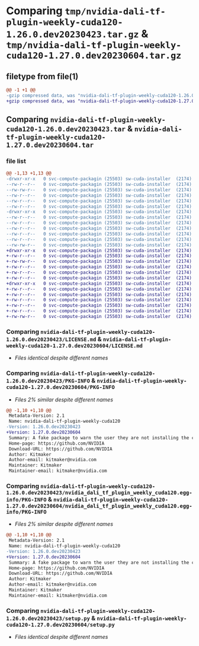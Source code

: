 # Comparing `tmp/nvidia-dali-tf-plugin-weekly-cuda120-1.26.0.dev20230423.tar.gz` & `tmp/nvidia-dali-tf-plugin-weekly-cuda120-1.27.0.dev20230604.tar.gz`

## filetype from file(1)

```diff
@@ -1 +1 @@
-gzip compressed data, was "nvidia-dali-tf-plugin-weekly-cuda120-1.26.0.dev20230423.tar", last modified: Mon May 22 21:40:50 2023, max compression
+gzip compressed data, was "nvidia-dali-tf-plugin-weekly-cuda120-1.27.0.dev20230604.tar", last modified: Mon Jun  5 07:23:31 2023, max compression
```

## Comparing `nvidia-dali-tf-plugin-weekly-cuda120-1.26.0.dev20230423.tar` & `nvidia-dali-tf-plugin-weekly-cuda120-1.27.0.dev20230604.tar`

### file list

```diff
@@ -1,13 +1,13 @@
-drwxr-xr-x   0 svc-compute-packagin (25503) sw-cuda-installer  (2174)        0 2023-05-22 21:40:50.385065 nvidia-dali-tf-plugin-weekly-cuda120-1.26.0.dev20230423/
--rw-r--r--   0 svc-compute-packagin (25503) sw-cuda-installer  (2174)      468 2023-05-22 21:40:50.000000 nvidia-dali-tf-plugin-weekly-cuda120-1.26.0.dev20230423/ERROR.txt
--rw-rw-r--   0 svc-compute-packagin (25503) sw-cuda-installer  (2174)    11336 2023-05-22 21:11:30.000000 nvidia-dali-tf-plugin-weekly-cuda120-1.26.0.dev20230423/LICENSE.md
--rw-r--r--   0 svc-compute-packagin (25503) sw-cuda-installer  (2174)       36 2023-05-22 21:40:50.000000 nvidia-dali-tf-plugin-weekly-cuda120-1.26.0.dev20230423/PACKAGE_NAME
--rw-r--r--   0 svc-compute-packagin (25503) sw-cuda-installer  (2174)     1704 2023-05-22 21:40:50.384065 nvidia-dali-tf-plugin-weekly-cuda120-1.26.0.dev20230423/PKG-INFO
--rw-r--r--   0 svc-compute-packagin (25503) sw-cuda-installer  (2174)      313 2023-05-22 21:40:50.000000 nvidia-dali-tf-plugin-weekly-cuda120-1.26.0.dev20230423/README.rst
-drwxr-xr-x   0 svc-compute-packagin (25503) sw-cuda-installer  (2174)        0 2023-05-22 21:40:50.384065 nvidia-dali-tf-plugin-weekly-cuda120-1.26.0.dev20230423/nvidia_dali_tf_plugin_weekly_cuda120.egg-info/
--rw-r--r--   0 svc-compute-packagin (25503) sw-cuda-installer  (2174)     1704 2023-05-22 21:40:50.000000 nvidia-dali-tf-plugin-weekly-cuda120-1.26.0.dev20230423/nvidia_dali_tf_plugin_weekly_cuda120.egg-info/PKG-INFO
--rw-r--r--   0 svc-compute-packagin (25503) sw-cuda-installer  (2174)      293 2023-05-22 21:40:50.000000 nvidia-dali-tf-plugin-weekly-cuda120-1.26.0.dev20230423/nvidia_dali_tf_plugin_weekly_cuda120.egg-info/SOURCES.txt
--rw-r--r--   0 svc-compute-packagin (25503) sw-cuda-installer  (2174)        1 2023-05-22 21:40:50.000000 nvidia-dali-tf-plugin-weekly-cuda120-1.26.0.dev20230423/nvidia_dali_tf_plugin_weekly_cuda120.egg-info/dependency_links.txt
--rw-r--r--   0 svc-compute-packagin (25503) sw-cuda-installer  (2174)       22 2023-05-22 21:40:50.000000 nvidia-dali-tf-plugin-weekly-cuda120-1.26.0.dev20230423/nvidia_dali_tf_plugin_weekly_cuda120.egg-info/top_level.txt
--rw-r--r--   0 svc-compute-packagin (25503) sw-cuda-installer  (2174)       38 2023-05-22 21:40:50.385065 nvidia-dali-tf-plugin-weekly-cuda120-1.26.0.dev20230423/setup.cfg
--rw-rw-r--   0 svc-compute-packagin (25503) sw-cuda-installer  (2174)     4560 2023-05-22 21:11:30.000000 nvidia-dali-tf-plugin-weekly-cuda120-1.26.0.dev20230423/setup.py
+drwxr-xr-x   0 svc-compute-packagin (25503) sw-cuda-installer  (2174)        0 2023-06-05 07:23:31.644468 nvidia-dali-tf-plugin-weekly-cuda120-1.27.0.dev20230604/
+-rw-r--r--   0 svc-compute-packagin (25503) sw-cuda-installer  (2174)      468 2023-06-05 07:23:31.000000 nvidia-dali-tf-plugin-weekly-cuda120-1.27.0.dev20230604/ERROR.txt
+-rw-rw-r--   0 svc-compute-packagin (25503) sw-cuda-installer  (2174)    11336 2023-05-24 10:07:51.000000 nvidia-dali-tf-plugin-weekly-cuda120-1.27.0.dev20230604/LICENSE.md
+-rw-r--r--   0 svc-compute-packagin (25503) sw-cuda-installer  (2174)       36 2023-06-05 07:23:31.000000 nvidia-dali-tf-plugin-weekly-cuda120-1.27.0.dev20230604/PACKAGE_NAME
+-rw-r--r--   0 svc-compute-packagin (25503) sw-cuda-installer  (2174)     1704 2023-06-05 07:23:31.644468 nvidia-dali-tf-plugin-weekly-cuda120-1.27.0.dev20230604/PKG-INFO
+-rw-r--r--   0 svc-compute-packagin (25503) sw-cuda-installer  (2174)      313 2023-06-05 07:23:31.000000 nvidia-dali-tf-plugin-weekly-cuda120-1.27.0.dev20230604/README.rst
+drwxr-xr-x   0 svc-compute-packagin (25503) sw-cuda-installer  (2174)        0 2023-06-05 07:23:31.644468 nvidia-dali-tf-plugin-weekly-cuda120-1.27.0.dev20230604/nvidia_dali_tf_plugin_weekly_cuda120.egg-info/
+-rw-r--r--   0 svc-compute-packagin (25503) sw-cuda-installer  (2174)     1704 2023-06-05 07:23:31.000000 nvidia-dali-tf-plugin-weekly-cuda120-1.27.0.dev20230604/nvidia_dali_tf_plugin_weekly_cuda120.egg-info/PKG-INFO
+-rw-r--r--   0 svc-compute-packagin (25503) sw-cuda-installer  (2174)      293 2023-06-05 07:23:31.000000 nvidia-dali-tf-plugin-weekly-cuda120-1.27.0.dev20230604/nvidia_dali_tf_plugin_weekly_cuda120.egg-info/SOURCES.txt
+-rw-r--r--   0 svc-compute-packagin (25503) sw-cuda-installer  (2174)        1 2023-06-05 07:23:31.000000 nvidia-dali-tf-plugin-weekly-cuda120-1.27.0.dev20230604/nvidia_dali_tf_plugin_weekly_cuda120.egg-info/dependency_links.txt
+-rw-r--r--   0 svc-compute-packagin (25503) sw-cuda-installer  (2174)       22 2023-06-05 07:23:31.000000 nvidia-dali-tf-plugin-weekly-cuda120-1.27.0.dev20230604/nvidia_dali_tf_plugin_weekly_cuda120.egg-info/top_level.txt
+-rw-r--r--   0 svc-compute-packagin (25503) sw-cuda-installer  (2174)       38 2023-06-05 07:23:31.644468 nvidia-dali-tf-plugin-weekly-cuda120-1.27.0.dev20230604/setup.cfg
+-rw-rw-r--   0 svc-compute-packagin (25503) sw-cuda-installer  (2174)     4560 2023-05-24 10:07:51.000000 nvidia-dali-tf-plugin-weekly-cuda120-1.27.0.dev20230604/setup.py
```

### Comparing `nvidia-dali-tf-plugin-weekly-cuda120-1.26.0.dev20230423/LICENSE.md` & `nvidia-dali-tf-plugin-weekly-cuda120-1.27.0.dev20230604/LICENSE.md`

 * *Files identical despite different names*

### Comparing `nvidia-dali-tf-plugin-weekly-cuda120-1.26.0.dev20230423/PKG-INFO` & `nvidia-dali-tf-plugin-weekly-cuda120-1.27.0.dev20230604/PKG-INFO`

 * *Files 2% similar despite different names*

```diff
@@ -1,10 +1,10 @@
 Metadata-Version: 2.1
 Name: nvidia-dali-tf-plugin-weekly-cuda120
-Version: 1.26.0.dev20230423
+Version: 1.27.0.dev20230604
 Summary: A fake package to warn the user they are not installing the correct package.
 Home-page: https://github.com/NVIDIA
 Download-URL: https://github.com/NVIDIA
 Author: Kitmaker
 Author-email: kitmaker@nvidia.com
 Maintainer: Kitmaker
 Maintainer-email: kitmaker@nvidia.com
```

### Comparing `nvidia-dali-tf-plugin-weekly-cuda120-1.26.0.dev20230423/nvidia_dali_tf_plugin_weekly_cuda120.egg-info/PKG-INFO` & `nvidia-dali-tf-plugin-weekly-cuda120-1.27.0.dev20230604/nvidia_dali_tf_plugin_weekly_cuda120.egg-info/PKG-INFO`

 * *Files 2% similar despite different names*

```diff
@@ -1,10 +1,10 @@
 Metadata-Version: 2.1
 Name: nvidia-dali-tf-plugin-weekly-cuda120
-Version: 1.26.0.dev20230423
+Version: 1.27.0.dev20230604
 Summary: A fake package to warn the user they are not installing the correct package.
 Home-page: https://github.com/NVIDIA
 Download-URL: https://github.com/NVIDIA
 Author: Kitmaker
 Author-email: kitmaker@nvidia.com
 Maintainer: Kitmaker
 Maintainer-email: kitmaker@nvidia.com
```

### Comparing `nvidia-dali-tf-plugin-weekly-cuda120-1.26.0.dev20230423/setup.py` & `nvidia-dali-tf-plugin-weekly-cuda120-1.27.0.dev20230604/setup.py`

 * *Files identical despite different names*

